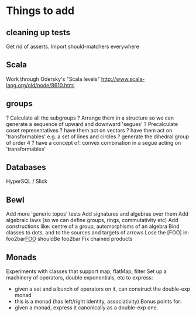 # Things to add

## cleaning up tests

Get rid of asserts. Import should-matchers everywhere

## Scala
Work through Odersky's "Scala levels"
http://www.scala-lang.org/old/node/8610.html

## groups

? Calculate all the subgroups
? Arrange them in a structure so we can generate a sequence of upward and downward 'segues'
? Precalculate coset representatives
? have them act on vectors
? have them act on 'transformables' e.g. a set of lines and circles
? generate the dihedral group of order 4
? have a concept of: convex combination in a segue acting on 'transformables'

## Databases

HyperSQL / Slick

## Bewl
Add more 'generic topos' tests
Add signatures and algebras over them
Add algebraic laws (so we can define groups, rings, commutativity etc)
Add constructions like: centre of a group, automorphisms of an algebra
Bind classes to dots, and to the sources and targets of arrows
Lose the [FOO] in: foo2bar[FOO](foo.identity) shouldBe foo2bar
Fix chained products

## Monads

Experiments with classes that support map, flatMap, filter
Set up a machinery of operators, double exponentials, etc to express:
- given a set and a bunch of operators on it, can construct the double-exp monad
- this is a monad (has left/right identity, associativity)
Bonus points for:
- given a monad, express it canonically as a double-exp one.


